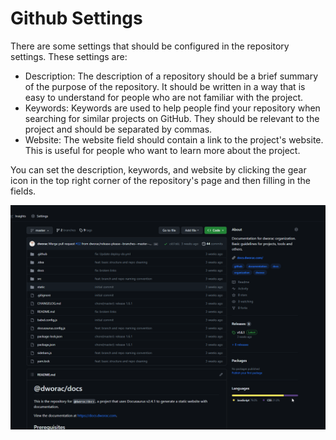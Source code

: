 # Github Settings

There are some settings that should be configured in the repository settings. These settings are:

- Description: The description of a repository should be a brief summary of the purpose of the repository. It should be written in a way that is easy to understand for people who are not familiar with the project.
- Keywords: Keywords are used to help people find your repository when searching for similar projects on GitHub. They should be relevant to the project and should be separated by commas.
- Website: The website field should contain a link to the project's website. This is useful for people who want to learn more about the project.

You can set the description, keywords, and website by clicking the gear icon in the top right corner of the repository's page and then filling in the fields.

![Example banner](./assets/github-settings.gif)
